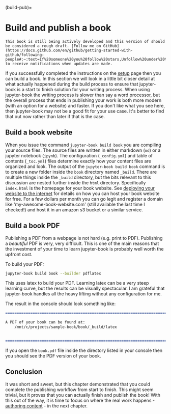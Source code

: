 (build-pub)=
# Build and publish a book

```{warning}
This book is still being actively developed and this version of should be considered a rough draft. [Follow me on GitHub](https://docs.github.com/en/github/getting-started-with-github/following-people#:~:text=If%20someone%20you%20follow%20stars,Unfollow%20under%20their%20profile%20image.) to receive notifications when updates are made.  
```

If you successfully completed the instructions on the [setup](setup) page then you can build a book. In this section we will look in a little bit closer detail at what actually happened during the build process to ensure that jupyter-book is a start to finish solution for your writing process. When using jupyter-book the writing process is slower than say a word processor, but the overall process that ends in publishing your work is both more modern (with an option for a website) and faster. If you don't like what you see here, then jupyter-book may not be a good fit for your use case. It's better to find that out now rather than later if that is the case.

## Build a book website
When you issue the command `jupyter-book build book` you are compiling your source files. The source files are written in either markdown (`md`) or a jupyter notebook (`ipynb`).  The configuration (`_config.yml`) and table of contents (`_toc.yml`) files determine exactly how your content files are organized and look. The output of the `jupyter-book build book` command is to create a new folder inside the `book` directory named `_build`. There are multiple things inside the `_build` directory, but the bits relevant to this discussion are nested further inside the `html` directory. Specifically `index.html` is the homepage for your book website. See [deploying your website to the internet](gh-actions) for details on how you can host your book website for free. For a few dollars per month you can go legit and register a domain like 'my-awesome-book-website.com' (still available the last time I checked!) and host it in an amazon s3 bucket or a similar service.

## Build a book PDF
Publishing a PDF from a webpage is not hard (e.g. print to PDF). Publishing a *beautiful* PDF is very, very difficult. This is one of the main reasons that the investment of your time to learn jupyter-book is probably well worth the upfront cost. 

To build your PDF: 

```bash
jupyter-book build book --builder pdflatex
```

This uses latex to build your PDF. Learning latex can be a very steep learning curve, but the results can be visually spectacular. I am grateful that jupyter-book handles all the heavy lifting without any configuration for me.

The result in the console should look something like:

```md
===============================================================================

A PDF of your book can be found at:
    /mnt/c/projects/sample-book/book/_build/latex


===============================================================================
```

If you open the `book.pdf` file inside the directory listed in your console then you should see the PDF version of your book. 

## Conclusion
It was short and sweet, but this chapter demonstrated that you could complete the publishing workflow from start to finish. This might seem trivial, but it proves that you can actually finish and publish the book! With this out of the way, it is time to focus on where the real work happens - [authoring content](content) - in the next chapter.